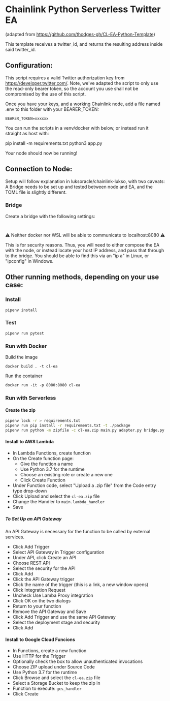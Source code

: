 # Chainlink Python Serverless Twitter EA

(adapted from https://github.com/thodges-gh/CL-EA-Python-Template)

This template receives a twitter_id, and returns the resulting address inside said twitter_id.

## Configuration:

This script requires a valid Twitter authorization key from https://developer.twitter.com/. Note, we've adapted the script to only use the read-only bearer token, so the account you use shall not be compromised by the use of this script.

Once you have your keys, and a working Chainlink node, add a file named .env to this folder with your BEARER_TOKEN:

```
BEARER_TOKEN=xxxxxx
```
You can run the scripts in a venv/docker with below, or instead run it straight as host with:

pip install -m requirements.txt
python3 app.py

Your node should now be running!

## Connection to Node:

Setup will follow explanation in luksoracle/chainlink-lukso, with two caveats: A Bridge needs to be set up and tested between node and EA, and the TOML file is slightly different.

### Bridge

Create a bridge with the following settings:
```


```


:warning: Neither docker nor WSL will be able to communicate to localhost:8080 :warning:

This is for security reasons. Thus, you will need to either compose the EA with the node, or instead locate your host IP address, and pass that through to the bridge. You should be able to find this via an "ip a" in Linux, or "ipconfig" in Windows.


## Other running methods, depending on your use case:

### Install

```
pipenv install

```

### Test

```
pipenv run pytest
```

### Run with Docker

Build the image

```
docker build . -t cl-ea
```

Run the container

```
docker run -it -p 8080:8080 cl-ea
```

### Run with Serverless

#### Create the zip

```bash
pipenv lock -r > requirements.txt
pipenv run pip install -r requirements.txt -t ./package
pipenv run python -m zipfile -c cl-ea.zip main.py adapter.py bridge.py ./package/*
```

#### Install to AWS Lambda

- In Lambda Functions, create function
- On the Create function page:
  - Give the function a name
  - Use Python 3.7 for the runtime
  - Choose an existing role or create a new one
  - Click Create Function
- Under Function code, select "Upload a .zip file" from the Code entry type drop-down
- Click Upload and select the `cl-ea.zip` file
- Change the Handler to `main.lambda_handler`
- Save

##### To Set Up an API Gateway

An API Gateway is necessary for the function to be called by external services.

- Click Add Trigger
- Select API Gateway in Trigger configuration
- Under API, click Create an API
- Choose REST API
- Select the security for the API
- Click Add
- Click the API Gateway trigger
- Click the name of the trigger (this is a link, a new window opens)
- Click Integration Request
- Uncheck Use Lamba Proxy integration
- Click OK on the two dialogs
- Return to your function
- Remove the API Gateway and Save
- Click Add Trigger and use the same API Gateway
- Select the deployment stage and security
- Click Add


#### Install to Google Cloud Funcions

- In Functions, create a new function
- Use HTTP for the Trigger
- Optionally check the box to allow unauthenticated invocations
- Choose ZIP upload under Source Code
- Use Python 3.7 for the runtime
- Click Browse and select the `cl-ea.zip` file
- Select a Storage Bucket to keep the zip in
- Function to execute: `gcs_handler`
- Click Create
